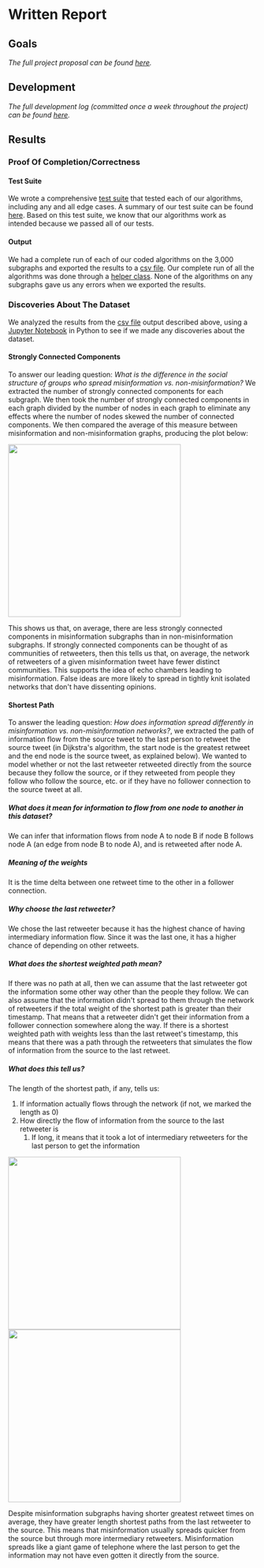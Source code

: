 # Written Report

## Goals
_The full project proposal can be found [here](https://github-dev.cs.illinois.edu/cs225-fa21/cbrunner-ethanbg2-jasonoh3-aorals2/blob/main/project-info/proposal.md)._
## Development
_The full development log (committed once a week throughout the project) can be found [here](https://github-dev.cs.illinois.edu/cs225-fa21/cbrunner-ethanbg2-jasonoh3-aorals2/blob/main/project-info/weekly_notes.md)._
## Results
### Proof Of Completion/Correctness
#### Test Suite
We wrote a comprehensive [test suite](https://github-dev.cs.illinois.edu/cs225-fa21/cbrunner-ethanbg2-jasonoh3-aorals2/tree/main/tests) that tested each of our algorithms, including any and all edge cases. A summary of our test suite can be found [here](https://github-dev.cs.illinois.edu/cs225-fa21/cbrunner-ethanbg2-jasonoh3-aorals2#test-strategy). Based on this test suite, we know that our algorithms work as intended because we passed all of our tests. 
#### Output
We had a complete run of each of our coded algorithms on the 3,000 subgraphs and exported the results to a [csv file](https://github-dev.cs.illinois.edu/cs225-fa21/cbrunner-ethanbg2-jasonoh3-aorals2/blob/main/wico_graph_results.csv). Our complete run of all the algorithms was done through a [helper class](https://github-dev.cs.illinois.edu/cs225-fa21/cbrunner-ethanbg2-jasonoh3-aorals2/blob/main/src/AnalyzeGraphs.h). None of the algorithms on any subgraphs gave us any errors when we exported the results. 
### Discoveries About The Dataset
We analyzed the results from the [csv file](https://github-dev.cs.illinois.edu/cs225-fa21/cbrunner-ethanbg2-jasonoh3-aorals2/blob/main/wico_graph_results.csv) output described above, using a [Jupyter Notebook](https://github-dev.cs.illinois.edu/cs225-fa21/cbrunner-ethanbg2-jasonoh3-aorals2/blob/main/data/analyze_results.ipynb) in Python to see if we made any discoveries about the dataset.
#### Strongly Connected Components 
To answer our leading question: _What is the difference in the social structure of groups who spread misinformation vs. non-misinformation?_
We extracted the number of strongly connected components for each subgraph. We then took the number of strongly connected components in each graph divided by the number of nodes in each graph to eliminate any effects where the number of nodes skewed the number of connected components. We then compared the average of this measure between misinformation and non-misinformation graphs, producing the plot below:

<img src="https://media.github-dev.cs.illinois.edu/user/12503/files/954616b5-a47d-4951-bf4c-84f8d69253bf" width="350">

This shows us that, on average, there are less strongly connected components in misinformation subgraphs than in non-misinformation subgraphs. If strongly connected components can be thought of as communities of retweeters, then this tells us that, on average, the network of retweeters of a given misinformation tweet have fewer distinct communities. This supports the idea of echo chambers leading to misinformation. False ideas are more likely to spread in tightly knit isolated networks that don't have dissenting opinions. 

#### Shortest Path
To answer the leading question: _How does information spread differently in misinformation vs. non-misinformation networks?_, we extracted the path of information flow from the source tweet to the last person to retweet the source tweet (in Dijkstra's algorithm, the start node is the greatest retweet and the end node is the source tweet, as explained below). We wanted to model whether or not the last retweeter retweeted directly from the source because they follow the source, or if they retweeted from people they follow who follow the source, etc. or if they have no follower connection to the source tweet at all.
##### What does it mean for information to flow from one node to another in this dataset?
We can infer that information flows from node A to node B if node B follows node A (an edge from node B to node A), and is retweeted after node A.
##### Meaning of the weights
It is the time delta between one retweet time to the other in a follower connection. 
##### Why choose the last retweeter?
We chose the last retweeter because it has the highest chance of having intermediary information flow. Since it was the last one, it has a higher chance of depending on other retweets.
##### What does the shortest weighted path mean?
If there was no path at all, then we can assume that the last retweeter got the information some other way other than the people they follow. We can also assume that the information didn't spread to them through the network of retweeters if the total weight of the shortest path is greater than their timestamp. That means that a retweeter didn't get their information from a follower connection somewhere along the way. If there is a shortest weighted path with weights less than the last retweet's timestamp, this means that there was a path through the retweeters that simulates the flow of information from the source to the last retweet.
##### What does this tell us?
The length of the shortest path, if any, tells us:
1. If information actually flows through the network (if not, we marked the length as 0)
3. How directly the flow of information from the source to the last retweeter is
	  1. If long, it means that it took a lot of intermediary retweeters for the last person to get the information

<img src="https://media.github-dev.cs.illinois.edu/user/12503/files/c0b2a091-de4a-43bb-a945-17d899c0e9c3" width="350">
<img src="https://media.github-dev.cs.illinois.edu/user/12503/files/20b4a314-92d2-44cf-83ab-376df6fa5363" width="350">

Despite misinformation subgraphs having shorter greatest retweet times on average, they have greater length shortest paths from the last retweeter to the source. This means that misinformation usually spreads quicker from the source but through more intermediary retweeters. Misinformation spreads like a giant game of telephone where the last person to get the information may not have even gotten it directly from the source.